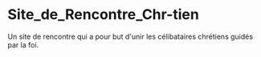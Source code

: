 # Site_de_Rencontre_Chr-tien
Un site de rencontre qui a pour but d'unir les célibataires chrétiens guidés par la foi. 
